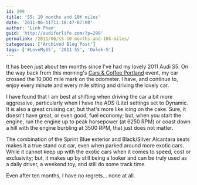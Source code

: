 ```yaml
---
id: 299
title: 'S5: 10 months and 10K miles'
date: '2011-06-11T11:18:47-07:00'
author: 'Linh Pham'
guid: 'http://audiforlife.com/?p=299'
permalink: /2011/06/s5-10-months-and-10k-miles/
categories: ['Archived Blog Post']
tags: ['#LoveMyS5', '2011 S5', 'Dalek-5']
---
```


It has been just about ten months since I've had my lovely 2011 Audi S5. On the way back from this morning's [Cars & Coffee Portland](http://goo.gl/1HdbD) event, my car crossed the 10,000 mile mark on the odometer. I have, and continue to, enjoy every minute and every mile sitting and driving the lovely car.

I have found that I am best at shifting when driving the car a bit more aggressive, particularly when I have the ADS (Lite) settings set to Dynamic. It is also a great cruising car, but that's more like icing on the cake. Sure, it doesn't have great, or even good, fuel economy; but, when you start the engine, run the engine up to peak horsepower (at 6250 RPM) or coast down a hill with the engine burbling at 3500 RPM, that just does not matter.

The combination of the Sprint Blue exterior and Black/Silver Alcantara seats makes it a true stand out car, even when parked around more exotic cars. While it cannot keep up with the exotic cars when it comes to speed, cost or exclusivity; but, it makes up by still being a looker and can be truly used as a daily driver, a weekend toy, and still do some track time.

Even after ten months, I have no regrets... none at all.
